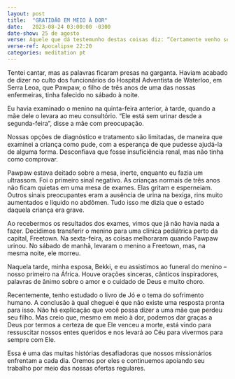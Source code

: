 ```yaml
---
layout: post
title:  "GRATIDÃO EM MEIO À DOR"
date:   2023-08-24 03:00:00 -0300
date-show: 25 de agosto
verse: Aquele que dá testemunho destas coisas diz: “Certamente venho sem demora.” Amém! Vem, Senhor Jesus!
verse-ref: Apocalipse 22:20
categories: meditation pt
---
```


Tentei cantar, mas as palavras ficaram presas na garganta. Haviam acabado de dizer no culto dos funcionários do Hospital Adventista de Waterloo, em Serra Leoa, que Pawpaw, o filho de três anos de uma das nossas enfermeiras, tinha falecido no sábado à noite.

Eu havia examinado o menino na quinta-feira anterior, à tarde, quando a mãe dele o levara ao meu consultório. “Ele está sem urinar desde a segunda-feira”, disse a mãe com preocupação.

Nossas opções de diagnóstico e tratamento são limitadas, de maneira que examinei a criança como pude, com a esperança de que pudesse ajudá-la de alguma forma. Desconfiava que fosse insuficiência renal, mas não tinha como comprovar.

Pawpaw estava deitado sobre a mesa, inerte, enquanto eu fazia um ultrassom. Foi o primeiro sinal negativo. As crianças normais de três anos não ficam quietas em uma mesa de exames. Elas gritam e esperneiam. Outros sinais preocupantes eram a ausência de urina na bexiga, rins muito aumentados e líquido no abdômen. Tudo isso me dizia que o estado daquela criança era grave.

Ao recebermos os resultados dos exames, vimos que já não havia nada a fazer. Decidimos transferir o menino para uma clínica pediátrica perto da capital, Freetown. Na sexta-feira, as coisas melhoraram quando Pawpaw urinou. No sábado de manhã, levaram o menino a Freetown, mas, na mesma noite, ele morreu.

Naquela tarde, minha esposa, Bekki, e eu assistimos ao funeral do menino – nosso primeiro na África. Houve orações sinceras, cânticos inspiradores, palavras de ânimo sobre o amor e o cuidado de Deus e muito choro.

Recentemente, tenho estudado o livro de Jó e o tema do sofrimento humano. A conclusão à qual cheguei é que não existe uma resposta pronta para isso. Não há explicação que você possa dizer a uma mãe que perdeu seu filho. Mas creio que, mesmo em meio à dor, podemos dar graças a Deus por termos a certeza de que Ele venceu a morte, está vindo para ressuscitar nossos entes queridos e nos levará ao Céu para vivermos para sempre com Ele.

Essa é uma das muitas histórias desafiadoras que nossos missionários enfrentam a cada dia. Oremos por eles e continuemos apoiando seu trabalho por meio das nossas ofertas regulares.
